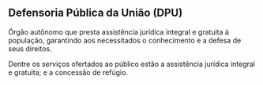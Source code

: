 Defensoria Pública da União (DPU)
---

Órgão autônomo que presta assistência jurídica integral e gratuita à população, garantindo aos necessitados o conhecimento e a defesa de seus direitos. 

Dentre os serviços ofertados ao público estão a assistência jurídica integral e gratuita; e a concessão de refúgio.